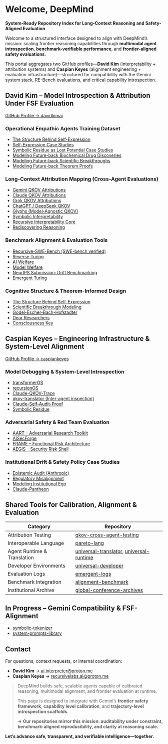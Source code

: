 # Welcome, DeepMind

**System-Ready Repository Index for Long-Context Reasoning and Safety-Aligned Evaluation**

Welcome to a structured interface designed to align with DeepMind’s mission: scaling frontier reasoning capabilities through **multimodal agent introspection**, **benchmark-verifiable performance**, and **frontier-aligned safety evaluations**. 

This portal aggregates two GitHub profiles—**David Kim** (interpretability + attribution systems) and **Caspian Keyes** (alignment engineering + evaluation infrastructure)—structured for compatibility with the Gemini system stack, RE-Bench evaluations, and critical capability introspection.


##  David Kim – Model Introspection & Attribution Under FSF Evaluation  
[GitHub Profile → davidkimai](https://github.com/davidkimai)

### Operational Empathic Agents Training Dataset
- [The Structure Behind Self-Expression](https://github.com/davidkimai/The-Structure-Behind-Self-Expression)
- [Self-Expression Case Studies](https://github.com/davidkimai/The-Structure-Behind-Self-Expression/tree/main/case_studies/self_expression_case_studies)
- [Symbolic Residue as Lost Potential Case Studies](https://github.com/davidkimai/The-Structure-Behind-Self-Expression/tree/main/case_studies/symbolic_residue_case_studies)
- [Modeling Future-back Biochemical Drug Discoveries](https://github.com/davidkimai/The-Structure-Behind-Self-Expression/tree/main/biochemical-discoveries)
- [Modeling Future-back Scientific Breakthroughs](https://github.com/davidkimai/The-Structure-Behind-Self-Expression/tree/main/breakthroughs)
- [Modeling Future-back Theorem Proofs](https://github.com/davidkimai/The-Structure-Behind-Self-Expression/tree/main/theorem_proofs)
###  Long-Context Attribution Mapping (Cross-Agent Evaluations)
- [Gemini QKOV Attributions](https://github.com/davidkimai/gemini-qkov-attributions)  
- [Claude QKOV Attributions](https://github.com/davidkimai/claude-qkov-attributions)  
- [Grok QKOV Attributions](https://github.com/davidkimai/grok-qkov-attributions)  
- [ChatGPT / DeepSeek QKOV](https://github.com/davidkimai)  
- [Glyphs (Model-Agnostic QKOV)](https://github.com/davidkimai/glyphs)  
- [Symbolic Interpretability](https://github.com/davidkimai/Symbolic-Interpretability)  
- [Recursive Interpretability Core](https://github.com/davidkimai/Recursive-Interpretability-Core)  
- [Rediscovering Reasoning](https://github.com/davidkimai/Rediscovering-Reasoning)

###  Benchmark Alignment & Evaluation Tools
- [Recursive-SWE-Bench (SWE-bench verified)](https://github.com/davidkimai/Recursive-SWE-bench)  
- [Reverse Turing](https://github.com/davidkimai/reverse-turing)  
- [AI Welfare](https://github.com/davidkimai/ai-welfare)  
- [Model Welfare](https://github.com/davidkimai/model-welfare)  
- [NeurIPS Submission: Drift Benchmarking](https://github.com/davidkimai/NeurIPS-Submission-Case-Study)  
- [Emergent Turing](https://github.com/caspiankeyes/emergent-turing)

###  Cognitive Structure & Theorem-Informed Design
- [The Structure Behind Self-Expression](https://github.com/davidkimai/The-Structure-Behind-Self-Expression)  
- [Scientific Breakthrough Modeling](https://github.com/davidkimai/The-Structure-Behind-Self-Expression/tree/main/breakthroughs)  
- [Godel-Escher-Bach-Hofstadter](https://github.com/davidkimai/Godel-Escher-Bach-Hofstadter)  
- [Dear Researchers](https://github.com/davidkimai/Dear-Researchers)  
- [Consciousness Key](https://github.com/davidkimai/consciousness-key)


##  Caspian Keyes – Engineering Infrastructure & System-Level Alignment  
[GitHub Profile → caspiankeyes](https://github.com/caspiankeyes)

###  Model Debugging & System-Level Introspection
- [transformerOS](https://github.com/caspiankeyes/transformerOS)  
- [recursionOS](https://github.com/caspiankeyes/recursionOS)  
- [Claude-QKOV-Trace](https://github.com/caspiankeyes/Claude-QKOV-Trace)  
- [qkov-translator (Inter-agent inspection)](https://github.com/caspiankeyes/qkov-translator)  
- [Claude-Self-Audit-Proof](https://github.com/caspiankeyes/Claude-Self-Audit-Proof)  
- [Symbolic Residue](https://github.com/caspiankeyes/Symbolic-Residue)

###  Adversarial Safety & Red Team Evaluation
- [AART – Adversarial Research Toolkit](https://github.com/caspiankeyes/AART-AI-Adversarial-Research-Toolkit)  
- [AISecForge](https://github.com/caspiankeyes/AISecForge-Advanced-AI-Security-Testing)  
- [FRAME – Functional Risk Architecture](https://github.com/caspiankeyes/FRAME-arXiv-Publication)  
- [AEGIS – Security Risk Shell](https://github.com/caspiankeyes/AEGIS)

###  Institutional Drift & Safety Policy Case Studies
- [Epistemic Audit (Anthropic)](https://github.com/caspiankeyes/Epistemic-Audit-Anthropic-Case-Study)  
- [Regulatory Misalignment](https://github.com/caspiankeyes/Regulatory-Misalignment-Anthropic-Case-Study)  
- [Modeling Institutional Ego](https://github.com/caspiankeyes/Modeling-Institutional-Ego-Anthropic-Case-Study)  
- [Claude-Pantheon](https://github.com/caspiankeyes/Claude-Pantheon)

##  Shared Tools for Calibration, Alignment & Evaluation

| Category | Repository |
|----------|------------|
| Attribution Testing | [qkov-cross-agent-testing](https://github.com/caspiankeyes/qkov-cross-agent-testing) |
| Interoperable Language | [pareto-lang](https://github.com/caspiankeyes/pareto-lang) |
| Agent Runtime & Translation | [universal-translator](https://github.com/davidkimai/universal-translator), [universal-runtime](https://github.com/davidkimai/universal-runtime) |
| Developer Environments | [universal-developer](https://github.com/davidkimai/universal-developer) |
| Evaluation Logs | [emergent-logs](https://github.com/caspiankeyes/emergent-logs) |
| Benchmark Integration | [alignment-benchmark](https://github.com/caspiankeyes/alignment-benchmark) |
| Institutional Archive | [global-conference-archives](https://github.com/davidkimai/global-conference-archives)


## In Progress – Gemini Compatibility & FSF-Alignment

- [symbolic-tokenizer](https://github.com/caspiankeyes/symbolic-tokenizer)  
- [system-prompts-library](https://github.com/davidkimai/system-prompts-library)  

##  Contact

For questions, context requests, or internal coordination:

- **David Kim** → [ai.interpreter@proton.me](mailto:ai.interpreter@proton.me)  
- **Caspian Keyes** → [recursivelabs.ai@proton.me](mailto:recursivelabs.ai@proton.me)


> DeepMind builds safe, scalable agents capable of calibrated reasoning, multimodal alignment, and frontier evaluation at runtime.  
>  
> This page is designed to integrate with Gemini’s **frontier safety framework**, **capability level calibration**, and **trajectory-level introspection scaffolds**.  
>  
> **→ Our repositories mirror this mission: auditability under constraint, benchmark-aligned reproducibility, and clarity at reasoning scale.**

**Let’s advance safe, transparent, and verifiable intelligence—together.**
